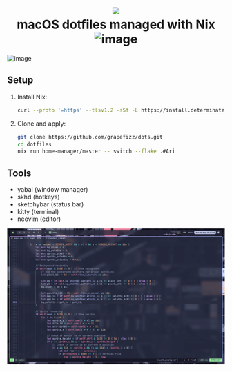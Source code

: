 <h1 align="center">
<img width="150px" src="https://github.com/user-attachments/assets/2bb2ceaf-5dbe-4c00-9a9c-7f95e754acc5" />
    <br>
        macOS dotfiles managed with Nix
    <br>
    <img width="200" alt="image" src="https://github.com/user-attachments/assets/fad90f0c-8dce-4ee3-867b-b76f771215a8">
</h1>

<img width="1710" alt="image" src="Screenshots/SS1.png" />

## Setup

1. Install Nix:
   ```bash
   curl --proto '=https' --tlsv1.2 -sSf -L https://install.determinate.systems/nix | sh -s -- install
   ```

2. Clone and apply:
   ```bash
   git clone https://github.com/grapefizz/dots.git
   cd dotfiles
   nix run home-manager/master -- switch --flake .#Ari
   ```

## Tools

- yabai (window manager)
- skhd (hotkeys)
- sketchybar (status bar)
- kitty (terminal)
- neovim (editor)

![Screenshot](Screenshots/SS2.png)